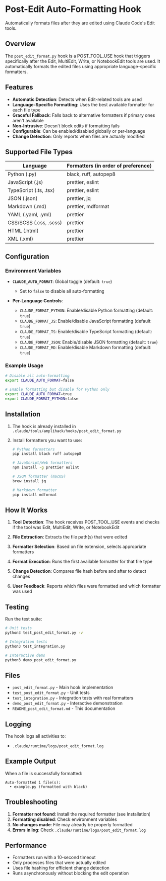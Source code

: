 # Post-Edit Auto-Formatting Hook

Automatically formats files after they are edited using Claude Code's Edit tools.

## Overview

The `post_edit_format.py` hook is a POST_TOOL_USE hook that triggers specifically after the Edit, MultiEdit, Write, or NotebookEdit tools are used. It automatically formats the edited files using appropriate language-specific formatters.

## Features

- **Automatic Detection**: Detects when Edit-related tools are used
- **Language-Specific Formatting**: Uses the best available formatter for each file type
- **Graceful Fallback**: Falls back to alternative formatters if primary ones aren't available
- **Non-Intrusive**: Doesn't block edits if formatting fails
- **Configurable**: Can be enabled/disabled globally or per-language
- **Change Detection**: Only reports when files are actually modified

## Supported File Types

| Language               | Formatters (in order of preference) |
| ---------------------- | ----------------------------------- |
| Python (.py)           | black, ruff, autopep8               |
| JavaScript (.js)       | prettier, eslint                    |
| TypeScript (.ts, .tsx) | prettier, eslint                    |
| JSON (.json)           | prettier, jq                        |
| Markdown (.md)         | prettier, mdformat                  |
| YAML (.yaml, .yml)     | prettier                            |
| CSS/SCSS (.css, .scss) | prettier                            |
| HTML (.html)           | prettier                            |
| XML (.xml)             | prettier                            |

## Configuration

### Environment Variables

- **`CLAUDE_AUTO_FORMAT`**: Global toggle (default: `true`)
  - Set to `false` to disable all auto-formatting

- **Per-Language Controls**:
  - `CLAUDE_FORMAT_PYTHON`: Enable/disable Python formatting (default: `true`)
  - `CLAUDE_FORMAT_JS`: Enable/disable JavaScript formatting (default: `true`)
  - `CLAUDE_FORMAT_TS`: Enable/disable TypeScript formatting (default: `true`)
  - `CLAUDE_FORMAT_JSON`: Enable/disable JSON formatting (default: `true`)
  - `CLAUDE_FORMAT_MD`: Enable/disable Markdown formatting (default: `true`)

### Example Usage

```bash
# Disable all auto-formatting
export CLAUDE_AUTO_FORMAT=false

# Enable formatting but disable for Python only
export CLAUDE_AUTO_FORMAT=true
export CLAUDE_FORMAT_PYTHON=false
```

## Installation

1. The hook is already installed in `.claude/tools/amplihack/hooks/post_edit_format.py`

2. Install formatters you want to use:

   ```bash
   # Python formatters
   pip install black ruff autopep8

   # JavaScript/Web formatters
   npm install -g prettier eslint

   # JSON formatter (macOS)
   brew install jq

   # Markdown formatter
   pip install mdformat
   ```

## How It Works

1. **Tool Detection**: The hook receives POST_TOOL_USE events and checks if the tool was Edit, MultiEdit, Write, or NotebookEdit

2. **File Extraction**: Extracts the file path(s) that were edited

3. **Formatter Selection**: Based on file extension, selects appropriate formatters

4. **Format Execution**: Runs the first available formatter for that file type

5. **Change Detection**: Compares file hash before and after to detect changes

6. **User Feedback**: Reports which files were formatted and which formatter was used

## Testing

Run the test suite:

```bash
# Unit tests
python3 test_post_edit_format.py -v

# Integration tests
python3 test_integration.py

# Interactive demo
python3 demo_post_edit_format.py
```

## Files

- `post_edit_format.py` - Main hook implementation
- `test_post_edit_format.py` - Unit tests
- `test_integration.py` - Integration tests with real formatters
- `demo_post_edit_format.py` - Interactive demonstration
- `README_post_edit_format.md` - This documentation

## Logging

The hook logs all activities to:

- `.claude/runtime/logs/post_edit_format.log`

## Example Output

When a file is successfully formatted:

```
Auto-formatted 1 file(s):
  • example.py (formatted with black)
```

## Troubleshooting

1. **Formatter not found**: Install the required formatter (see Installation)
2. **Formatting disabled**: Check environment variables
3. **No changes made**: File may already be properly formatted
4. **Errors in log**: Check `.claude/runtime/logs/post_edit_format.log`

## Performance

- Formatters run with a 10-second timeout
- Only processes files that were actually edited
- Uses file hashing for efficient change detection
- Runs asynchronously without blocking the edit operation
